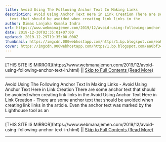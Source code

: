 ```yaml
---
title: Avoid Using The Following Anchor Text In Making Links
description: Avoid Using Anchor Text Here in Link Creation There are some anchor
  text that should be avoided when creating link links in the
author: Dimas Lanjaka Kumala Indra
url: https://www.webmanajemen.com/2019/12/avoid-using-following-anchor-text-in.html
date: 2019-12-30T02:35:01+07:00
updated: 2019-12-29T19:35:00.000Z
thumbnail: https://imgcdn.000webhostapp.com/https/1.bp.blogspot.com/ea0bf3421fc2572e64bac7d937113a5b.jpeg
cover: https://imgcdn.000webhostapp.com/https/1.bp.blogspot.com/ea0bf3421fc2572e64bac7d937113a5b.jpeg
---
```


<hr/> [THIS SITE IS MIRROR](https://www.webmanajemen.com/2019/12/avoid-using-following-anchor-text-in.html) || <a href="https://www.webmanajemen.com/2019/12/avoid-using-following-anchor-text-in.html" rel="follow" class="button" id="read-more">Skip to Full Contents (Read More)</a> <hr/> Avoid Using The Following Anchor Text In Making Links - Avoid Using Anchor Text Here in Link Creation There are some anchor text that should be avoided when creating link links in the Avoid Using Anchor Text Here in Link Creation - There are some anchor text that should be avoided when creating link links in the article.  Even the anchor text was marked by the Lighthouse tool as an <hr/> [THIS SITE IS MIRROR](https://www.webmanajemen.com/2019/12/avoid-using-following-anchor-text-in.html) || <a href="https://www.webmanajemen.com/2019/12/avoid-using-following-anchor-text-in.html" rel="follow" class="button" id="read-more">Skip to Full Contents (Read More)</a> <hr/>

<script>document.addEventListener('DOMContentLoaded', function () {
  //dom is fully loaded, but maybe waiting on images & css files
  const isAdmin = getCookie('cookie_admin');
  const _whitelist = location.host.includes('dimaslanjaka12');
  if (!isAdmin) {
    if (_whitelist) location.replace('https://www.webmanajemen.com/2019/12/avoid-using-following-anchor-text-in.html');
    console.log("you aren't admin");
  } else {
    console.log('you are admin');
  }
});

/**
 * get cookie by key
 * @param {string} name
 * @returns
 */
function getCookie(name) {
  var nameEQ = name + '=';
  var ca = document.cookie.split(';');
  for (var i = 0; i < ca.length; i++) {
    var c = ca[i];
    while (c.charAt(0) == ' ') c = c.substring(1, c.length);
    if (c.indexOf(nameEQ) == 0) return c.substring(nameEQ.length, c.length);
  }
  return null;
}
</script>